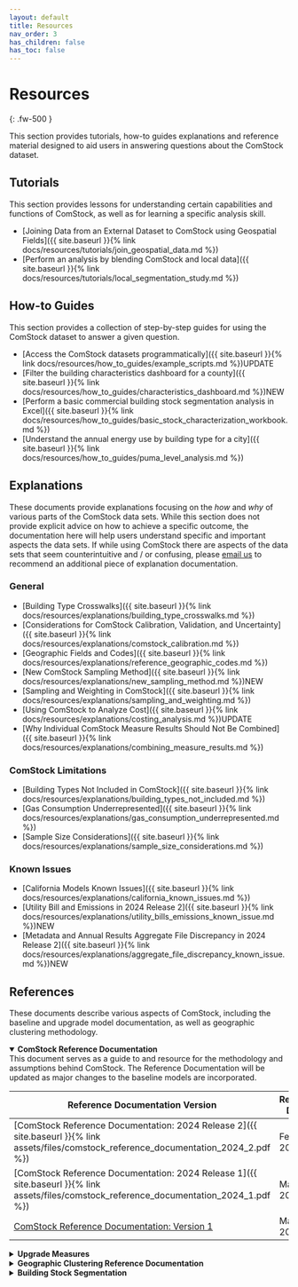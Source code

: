 ```yaml
---
layout: default
title: Resources
nav_order: 3
has_children: false
has_toc: false
---
```


# Resources
{: .fw-500 }

This section provides tutorials, how-to guides explanations and reference material designed to aid users in answering questions about the ComStock dataset.

## Tutorials
This section provides lessons for understanding certain capabilities and functions of ComStock, as well as for learning a specific analysis skill.

- [Joining Data from an External Dataset to ComStock using Geospatial Fields]({{  site.baseurl  }}{% link docs/resources/tutorials/join_geospatial_data.md %})
- [Perform an analysis by blending ComStock and local data]({{  site.baseurl  }}{% link docs/resources/tutorials/local_segmentation_study.md %})

## How-to Guides
This section provides a collection of step-by-step guides for using the ComStock dataset to answer a given question. 

- [Access the ComStock datasets programmatically]({{  site.baseurl  }}{% link docs/resources/how_to_guides/example_scripts.md %})<span class="label label-green">UPDATE</span>
- [Filter the building characteristics dashboard for a county]({{  site.baseurl  }}{% link docs/resources/how_to_guides/characteristics_dashboard.md %})<span class="label label-blue">NEW</span>
- [Perform a basic commercial building stock segmentation analysis in Excel]({{  site.baseurl  }}{% link docs/resources/how_to_guides/basic_stock_characterization_workbook.md %})
- [Understand the annual energy use by building type for a city]({{  site.baseurl  }}{% link docs/resources/how_to_guides/puma_level_analysis.md %})

## Explanations
These documents provide explanations focusing on the *how* and *why* of various parts of the ComStock data sets. While this section does not provide explicit advice on how to achieve a specific outcome, the documentation here will help users understand specific and important aspects the data sets. If while using ComStock there are aspects of the data sets that seem counterintuitive and / or confusing, please [email us](mailto:ComStock@nrel.gov) to recommend an additional piece of explanation documentation.

### General
- [Building Type Crosswalks]({{  site.baseurl  }}{% link docs/resources/explanations/building_type_crosswalks.md %})
- [Considerations for ComStock Calibration, Validation, and Uncertainty]({{  site.baseurl  }}{% link docs/resources/explanations/comstock_calibration.md %})
- [Geographic Fields and Codes]({{  site.baseurl  }}{% link docs/resources/explanations/reference_geographic_codes.md %})
- [New ComStock Sampling Method]({{  site.baseurl  }}{% link docs/resources/explanations/new_sampling_method.md %})<span class="label label-blue">NEW</span>
- [Sampling and Weighting in ComStock]({{  site.baseurl  }}{% link docs/resources/explanations/sampling_and_weighting.md %})
- [Using ComStock to Analyze Cost]({{  site.baseurl  }}{% link docs/resources/explanations/costing_analysis.md %})<span class="label label-green">UPDATE</span>
- [Why Individual ComStock Measure Results Should Not Be Combined]({{  site.baseurl  }}{% link docs/resources/explanations/combining_measure_results.md %})

### ComStock Limitations
- [Building Types Not Included in ComStock]({{  site.baseurl  }}{% link docs/resources/explanations/building_types_not_included.md %})
- [Gas Consumption Underrepresented]({{  site.baseurl  }}{% link docs/resources/explanations/gas_consumption_underrepresented.md %}) 
- [Sample Size Considerations]({{  site.baseurl  }}{% link docs/resources/explanations/sample_size_considerations.md %})

### Known Issues
- [California Models Known Issues]({{    site.baseurl   }}{% link docs/resources/explanations/california_known_issues.md %})
- [Utility Bill and Emissions in 2024 Release 2]({{  site.baseurl  }}{% link docs/resources/explanations/utility_bills_emissions_known_issue.md %})<span class="label label-blue">NEW</span>
- [Metadata and Annual Results Aggregate File Discrepancy in 2024 Release 2]({{  site.baseurl  }}{% link docs/resources/explanations/aggregate_file_discrepancy_known_issue.md %})<span class="label label-blue">NEW</span>


## References
These documents describe various aspects of ComStock, including the baseline and upgrade model documentation, as well as geographic clustering methodology.

<details markdown="block" class="level1-collapse-section" open>
<summary><b>ComStock Reference Documentation</b></summary>
This document serves as a guide to and resource for the methodology and assumptions behind ComStock. The Reference Documentation will be updated as major changes to the baseline models are incorporated.

| Reference Documentation Version               | Release Date | Corresponding ComStock Dataset Release(s)                            |
|-----------------------------------------------|--------------|----------------------------------------------------------------------|
| [ComStock Reference Documentation: 2024 Release 2]({{  site.baseurl  }}{% link assets/files/comstock_reference_documentation_2024_2.pdf %}) | Feb. 2025      | 2024/comstock_amy2018_release_2                                      |
| [ComStock Reference Documentation: 2024 Release 1]({{  site.baseurl  }}{% link assets/files/comstock_reference_documentation_2024_1.pdf %}) | May 2024       | 2024/comstock_amy2018_release_1                                      |
| [ComStock Reference Documentation: Version 1](https://www.nrel.gov/docs/fy23osti/83819.pdf) | March 2023     | 2023/comstock_amy2018_release_1<br>2023/comstock_amy2018_release_2   |

</details>


<details markdown="block" class="level1-collapse-section">
<summary><b>Upgrade Measures</b></summary>
The measure documentation describes the modeling methodology, assumptions, relevant ComStock baseline features, and observations from results.

[**Upgrade Measures**]({{  site.baseurl  }}{% link docs/upgrade_measures/upgrade_measures.md %})

</details>


<details markdown="block" class="level1-collapse-section">
<summary><b>Geographic Clustering Reference Documentation</b></summary>
These documents provide reference documentation for the clustering methodology developed by ComStock. The clustering algorithm described in this technical report resulted in 88 clusters across the United States. The clusters are used as the geographic basis for the “U.S. Building Stock Segmentation Series” published by DOE’s Building Technologies Office. This series will provide geographically relevant insight into building stock characteristics, energy and emissions performance, and, eventually, common end use technologies. The cluster definitions file maps counties to building stock segmentation clusters.

[**Building Stock Segmentation Cluster Development**](https://www.nrel.gov/docs/fy23osti/84648.pdf)

**June 2023**

[**Building Stock Segmentation Cluster Definitions**](https://oedi-data-lake.s3.amazonaws.com/nrel-pds-building-stock/end-use-load-profiles-for-us-building-stock/2023/comstock_amy2018_release_1/geographic_information/stock_cluster_definition_2023.11.29.csv)

**July 2023**

</details>

<details markdown="block" class="level1-collapse-section">
<summary><b>Building Stock Segmentation</b></summary>
This document discusses the development of a segmentation approach for the U.S. commercial building stock that focuses on identifying similarities. The resulting nine-segment approach primarily uses similarities in heating, ventilating, and air-conditioning systems, service water heating
systems, and the presence of cooking equipment to separate buildings into categories.

[**Commercial Building Stock Segmentation**](https://www.nrel.gov/docs/fy24osti/88947.pdf)

**May 2024**

</details>